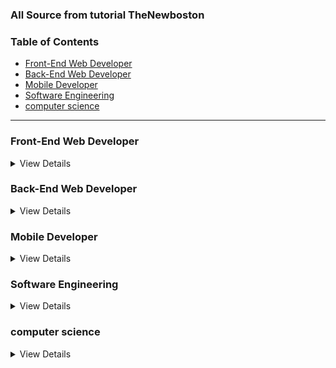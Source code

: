 ### All Source from tutorial TheNewboston

### Table of Contents

* [Front-End Web Developer](#Front-End-Web-Developer)
* [Back-End Web Developer](#Back-End-Web-Developer)
* [Mobile Developer](#Mobile-Developer)
* [Software Engineering](#Software-Engineering)
* [computer science](#computer-science)

-----

### Front-End Web Developer

<details>
  <summary>View Details</summary> 
01. XHTML and CSS = [http://tiny.cc/bgiwez](http://tiny.cc/bgiwez)
   
  
</details>

### Back-End Web Developer

<details>
  <summary>View Details</summary> 
   
   
  
</details>

### Mobile Developer 

<details>
  <summary>View Details</summary> 
</details>

### Software Engineering

<details>
  <summary>View Details</summary> 
</details>

### computer science

<details>
  <summary>View Details</summary> 
</details>